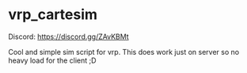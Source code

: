 # vrp_cartesim
Discord: https://discord.gg/ZAvKBMt

Cool and simple sim script for vrp. This does work just on server so no heavy load for the client ;D
